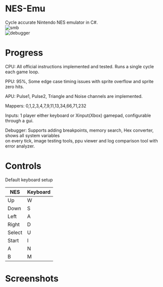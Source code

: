 # NES-Emu
Cycle accurate Nintendo NES emulator in C#.\
![smb](https://user-images.githubusercontent.com/38964466/43566223-bbb466bc-95fb-11e8-9313-d0652166a422.png)\
![debugger](https://user-images.githubusercontent.com/38964466/43566227-bfa2ee1a-95fb-11e8-886f-d1fc1ed24802.png)

# Progress
CPU: All official instructions implemented and tested. Runs a single cycle each game loop.  

PPU: 95%, Some edge case timing issues with sprite overflow and sprite zero hits.

APU: Pulse1, Pulse2, Triangle and Noise channels are implemented.

Mappers: 0,1,2,3,4,7,9,11,13,34,66,71,232

Inputs: 1 player either keyboard or Xinput(Xbox) gamepad, configurable through a gui.

Debugger: Supports adding breakpoints, memory search, Hex converter, shows all system variables\
on every tick, image testing tools, ppu viewer and log comparison tool with error analyzer.

# Controls

Default keyboard setup

| NES           | Keyboard      |
| ------------- | ------------- |
| Up            | W             |
| Down          | S             |
| Left          | A             |
| Right         | D             |
| Select        | U             |
| Start         | I             |
| A             | N             |
| B             | M             |

# Screenshots
